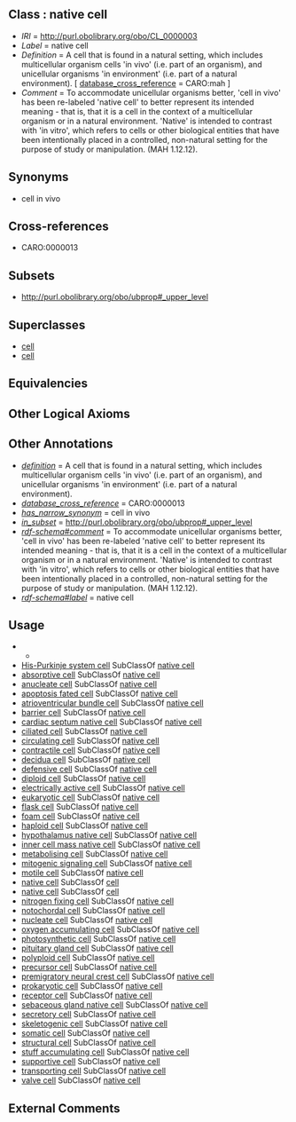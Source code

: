 
## Class : native cell

 * *IRI* = http://purl.obolibrary.org/obo/CL_0000003
 * *Label* = native cell
 * *Definition* = A cell that is found in a natural setting, which includes multicellular organism cells 'in vivo' (i.e. part of an organism), and unicellular organisms 'in environment' (i.e. part of a natural environment). [ [database_cross_reference](../../ef/oboInOwl#hasDbXref.md) = CARO:mah ]
 * *Comment* = To accommodate unicellular organisms better, 'cell in vivo' has been re-labeled 'native cell' to better represent its intended meaning - that is, that it is a cell in the context of a multicellular organism or in a natural environment. 'Native' is intended to contrast with 'in vitro', which refers to cells or other biological entities that have been intentionally placed in a controlled, non-natural setting for the purpose of study or manipulation. (MAH 1.12.12).

## Synonyms

 * cell in vivo

## Cross-references

 * CARO:0000013

## Subsets

 * http://purl.obolibrary.org/obo/ubprop#_upper_level

## Superclasses

 * [cell](../../CL/00/CL_0000000.md)
 * [cell](../../GO/23/GO_0005623.md)

## Equivalencies


## Other Logical Axioms


## Other Annotations

 * *[definition](../../IAO/15/IAO_0000115.md)* = A cell that is found in a natural setting, which includes multicellular organism cells 'in vivo' (i.e. part of an organism), and unicellular organisms 'in environment' (i.e. part of a natural environment).
 * *[database_cross_reference](../../ef/oboInOwl#hasDbXref.md)* = CARO:0000013
 * *[has_narrow_synonym](../../ym/oboInOwl#hasNarrowSynonym.md)* = cell in vivo
 * *[in_subset](../../et/oboInOwl#inSubset.md)* = http://purl.obolibrary.org/obo/ubprop#_upper_level
 * *[rdf-schema#comment](../../nt/rdf-schema#comment.md)* = To accommodate unicellular organisms better, 'cell in vivo' has been re-labeled 'native cell' to better represent its intended meaning - that is, that it is a cell in the context of a multicellular organism or in a natural environment. 'Native' is intended to contrast with 'in vitro', which refers to cells or other biological entities that have been intentionally placed in a controlled, non-natural setting for the purpose of study or manipulation. (MAH 1.12.12).
 * *[rdf-schema#label](../../el/rdf-schema#label.md)* = native cell

## Usage

 * -
 * [His-Purkinje system cell](../../CL/07/CL_0010007.md) SubClassOf [native cell](../../CL/03/CL_0000003.md)
 * [absorptive cell](../../CL/12/CL_0000212.md) SubClassOf [native cell](../../CL/03/CL_0000003.md)
 * [anucleate cell](../../CL/25/CL_0000225.md) SubClassOf [native cell](../../CL/03/CL_0000003.md)
 * [apoptosis fated cell](../../CL/45/CL_0000445.md) SubClassOf [native cell](../../CL/03/CL_0000003.md)
 * [atrioventricular bundle cell](../../CL/05/CL_0010005.md) SubClassOf [native cell](../../CL/03/CL_0000003.md)
 * [barrier cell](../../CL/15/CL_0000215.md) SubClassOf [native cell](../../CL/03/CL_0000003.md)
 * [cardiac septum native cell](../../CL/22/CL_2000022.md) SubClassOf [native cell](../../CL/03/CL_0000003.md)
 * [ciliated cell](../../CL/64/CL_0000064.md) SubClassOf [native cell](../../CL/03/CL_0000003.md)
 * [circulating cell](../../CL/80/CL_0000080.md) SubClassOf [native cell](../../CL/03/CL_0000003.md)
 * [contractile cell](../../CL/83/CL_0000183.md) SubClassOf [native cell](../../CL/03/CL_0000003.md)
 * [decidua cell](../../CL/02/CL_2000002.md) SubClassOf [native cell](../../CL/03/CL_0000003.md)
 * [defensive cell](../../CL/73/CL_0000473.md) SubClassOf [native cell](../../CL/03/CL_0000003.md)
 * [diploid cell](../../CL/15/CL_0000415.md) SubClassOf [native cell](../../CL/03/CL_0000003.md)
 * [electrically active cell](../../CL/11/CL_0000211.md) SubClassOf [native cell](../../CL/03/CL_0000003.md)
 * [eukaryotic cell](../../CL/55/CL_0000255.md) SubClassOf [native cell](../../CL/03/CL_0000003.md)
 * [flask cell](../../CL/23/CL_0007023.md) SubClassOf [native cell](../../CL/03/CL_0000003.md)
 * [foam cell](../../CL/91/CL_0000891.md) SubClassOf [native cell](../../CL/03/CL_0000003.md)
 * [haploid cell](../../CL/13/CL_0000413.md) SubClassOf [native cell](../../CL/03/CL_0000003.md)
 * [hypothalamus native cell](../../CL/30/CL_2000030.md) SubClassOf [native cell](../../CL/03/CL_0000003.md)
 * [inner cell mass native cell](../../CL/20/CL_2000020.md) SubClassOf [native cell](../../CL/03/CL_0000003.md)
 * [metabolising cell](../../CL/81/CL_0000181.md) SubClassOf [native cell](../../CL/03/CL_0000003.md)
 * [mitogenic signaling cell](../../CL/22/CL_0000422.md) SubClassOf [native cell](../../CL/03/CL_0000003.md)
 * [motile cell](../../CL/19/CL_0000219.md) SubClassOf [native cell](../../CL/03/CL_0000003.md)
 * [native cell](../../CL/03/CL_0000003.md) SubClassOf [cell](../../CL/00/CL_0000000.md)
 * [native cell](../../CL/03/CL_0000003.md) SubClassOf [cell](../../GO/23/GO_0005623.md)
 * [nitrogen fixing cell](../../CL/25/CL_0000725.md) SubClassOf [native cell](../../CL/03/CL_0000003.md)
 * [notochordal cell](../../CL/05/CL_0007005.md) SubClassOf [native cell](../../CL/03/CL_0000003.md)
 * [nucleate cell](../../CL/42/CL_0002242.md) SubClassOf [native cell](../../CL/03/CL_0000003.md)
 * [oxygen accumulating cell](../../CL/29/CL_0000329.md) SubClassOf [native cell](../../CL/03/CL_0000003.md)
 * [photosynthetic cell](../../CL/28/CL_0000628.md) SubClassOf [native cell](../../CL/03/CL_0000003.md)
 * [pituitary gland cell](../../CL/04/CL_2000004.md) SubClassOf [native cell](../../CL/03/CL_0000003.md)
 * [polyploid cell](../../CL/12/CL_0000412.md) SubClassOf [native cell](../../CL/03/CL_0000003.md)
 * [precursor cell](../../CL/15/CL_0011115.md) SubClassOf [native cell](../../CL/03/CL_0000003.md)
 * [premigratory neural crest cell](../../CL/04/CL_0007004.md) SubClassOf [native cell](../../CL/03/CL_0000003.md)
 * [prokaryotic cell](../../CL/20/CL_0000520.md) SubClassOf [native cell](../../CL/03/CL_0000003.md)
 * [receptor cell](../../CL/97/CL_0000197.md) SubClassOf [native cell](../../CL/03/CL_0000003.md)
 * [sebaceous gland native cell](../../CL/21/CL_2000021.md) SubClassOf [native cell](../../CL/03/CL_0000003.md)
 * [secretory cell](../../CL/51/CL_0000151.md) SubClassOf [native cell](../../CL/03/CL_0000003.md)
 * [skeletogenic cell](../../CL/01/CL_0007001.md) SubClassOf [native cell](../../CL/03/CL_0000003.md)
 * [somatic cell](../../CL/71/CL_0002371.md) SubClassOf [native cell](../../CL/03/CL_0000003.md)
 * [structural cell](../../CL/93/CL_0000293.md) SubClassOf [native cell](../../CL/03/CL_0000003.md)
 * [stuff accumulating cell](../../CL/25/CL_0000325.md) SubClassOf [native cell](../../CL/03/CL_0000003.md)
 * [supportive cell](../../CL/30/CL_0000630.md) SubClassOf [native cell](../../CL/03/CL_0000003.md)
 * [transporting cell](../../CL/27/CL_0000627.md) SubClassOf [native cell](../../CL/03/CL_0000003.md)
 * [valve cell](../../CL/63/CL_0000663.md) SubClassOf [native cell](../../CL/03/CL_0000003.md)

## External Comments


